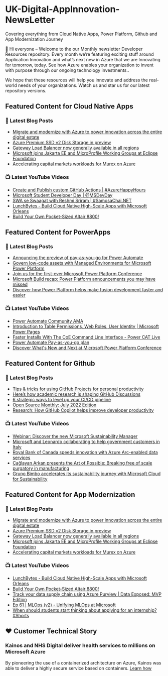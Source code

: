 # UK-Digital-AppInnovation-NewsLetter

Covering everything from Cloud Native Apps, Power Platform, Github and App Modernization Journey

👋 Hi everyone – Welcome to the our Monthly newsletter Developer Resources repository. Every month we’re featuring exciting stuff around Application Innovation and what’s next new in Azure that we are Innovating for tomorrow, today. See how Azure enables your organization to invent with purpose through our ongoing technology investments..


We hope that these resources will help you innovate and address the real-world needs of your organizations. Watch us and star us for our latest repository versions.

## Featured Content for Cloud Native Apps


### 📝 Latest Blog Posts

    
<!-- BLOGCNA:START -->
- [Migrate and modernize with Azure to power innovation across the entire digital estate](https://azure.microsoft.com/blog/migrate-and-modernize-with-azure-to-power-innovation-across-the-entire-digital-estate/)
- [Azure Premium SSD v2 Disk Storage in preview](https://azure.microsoft.com/blog/azure-premium-ssd-v2-disk-storage-in-preview/)
- [Gateway Load Balancer now generally available in all regions](https://azure.microsoft.com/blog/gateway-load-balancer-now-generally-available-in-all-regions/)
- [Microsoft joins Jakarta EE and MicroProfile Working Groups at Eclipse Foundation](https://azure.microsoft.com/blog/microsoft-joins-jakarta-ee-and-microprofile-working-groups-at-eclipse-foundation/)
- [Accelerating capital markets workloads for Murex on Azure](https://azure.microsoft.com/blog/accelerating-capital-markets-workloads-for-murex-on-azure/)
<!-- BLOGCNA:END -->

### 📺 Latest YouTube Videos

 
<!-- YOUTUBECNA:START -->
- [Create and Publish custom GitHub Actions | #AzureHappyHours](https://www.youtube.com/watch?v=UO4qGXD-O1o)
- [Microsoft Student Developer Day | @MSDevDay](https://www.youtube.com/watch?v=bNbCsmHNYrY)
- [SWA se Swaagat with Reshmi Sriram | #SamosaChai.NET](https://www.youtube.com/watch?v=qW-2zs9RnQc)
- [LunchBytes - Build Cloud Native High-Scale Apps with Microsoft Orleans](https://www.youtube.com/watch?v=lFKEp4FrnV8)
- [Build Your Own Pocket-Sized Altair 8800!](https://www.youtube.com/watch?v=2yyBfw3CARc)
<!-- YOUTUBECNA:END -->

##  Featured Content for PowerApps
### 📝 Latest Blog Posts
<!-- BLOGPOWER:START -->
- [Announcing the preview of pay-as-you-go for Power Automate](https://cloudblogs.microsoft.com/powerplatform/2022/07/21/announcing-the-preview-of-pay-as-you-go-for-power-automate/)
- [Govern low-code assets with Managed Environments for Microsoft Power Platform](https://cloudblogs.microsoft.com/powerplatform/2022/07/12/govern-low-code-assets-with-managed-environments-for-microsoft-power-platform/)
- [Join us for the first-ever Microsoft Power Platform Conference](https://cloudblogs.microsoft.com/powerplatform/2022/07/12/join-us-for-the-first-ever-microsoft-power-platform-conference/)
- [Microsoft Build recap: Power Platform announcements you may have missed](https://cloudblogs.microsoft.com/powerplatform/2022/05/31/microsoft-build-recap-power-platform-announcements-you-may-have-missed/)
- [Discover how Power Platform helps make fusion development faster and easier](https://cloudblogs.microsoft.com/powerplatform/2022/05/25/discover-how-power-platform-helps-make-fusion-development-faster-and-easier/)
<!-- BLOGPOWER:END -->
 ### 📺 Latest YouTube Videos
    
<!-- YOUTUBEPOWER:START -->
- [Power Automate Community AMA](https://www.youtube.com/watch?v=Rjzhn4nfGFA)
- [Introduction to Table Permissions, Web Roles, User Identity | Microsoft Power Pages](https://www.youtube.com/watch?v=AhHe-yRdU_I)
- [Faster Installs With The CoE Command Line Interface - Power CAT Live](https://www.youtube.com/watch?v=UD-ueP1NvLk)
- [Power Automate Pay-as-you-go plan](https://www.youtube.com/watch?v=mu8lv_lK0KI)
- [Discover What&#39;s New and Next at Microsoft Power Platform Conference](https://www.youtube.com/watch?v=UUUtJMUfRjk)
<!-- YOUTUBEPOWER:END -->

##  Featured Content for Github
### 📝 Latest Blog Posts
<!-- BLOGGITHUB:START -->
- [Tips &#038; tricks for using GitHub Projects for personal productivity](https://github.blog/2022-07-21-tips-tricks-for-using-github-projects-for-personal-productivity/)
- [Here’s how academic research is shaping GitHub Discussions](https://github.blog/2022-07-20-heres-how-academic-research-is-shaping-github-discussions/)
- [6 strategic ways to level up your CI/CD pipeline](https://github.blog/2022-07-19-6-strategic-ways-to-level-up-your-ci-cd-pipeline/)
- [Open Source Monthly: July 2022 Edition](https://github.blog/2022-07-18-open-source-monthly-july-2022-edition/)
- [Research: How GitHub Copilot helps improve developer productivity](https://github.blog/2022-07-14-research-how-github-copilot-helps-improve-developer-productivity/)
<!-- BLOGGITHUB:END -->
### 📺 Latest YouTube Videos
<!-- YOUTUBEGITHUB:START -->
- [Webinar: Discover the new Microsoft Sustainability Manager](https://www.youtube.com/watch?v=az1Zkv6fFMc)
- [Microsoft and Leonardo collaborating to help government customers in Italy](https://www.youtube.com/watch?v=FPigM91F4vU)
- [Royal Bank of Canada speeds innovation with Azure Arc-enabled data services](https://www.youtube.com/watch?v=lYvzrMgdReI)
- [Çağlayan Arkan presents the Art of Possible: Breaking free of scale purgatory in manufacturing](https://www.youtube.com/watch?v=ae4MnQKviHE)
- [Grupo Bimbo accelerates its sustainability journey with Microsoft Cloud for Sustainability](https://www.youtube.com/watch?v=DEXuXW2OaFc)
<!-- YOUTUBEGITHUB:END -->
##  Featured Content for App Modernization
### 📝 Latest Blog Posts
<!-- BLOGAPPMOD:START -->
- [Migrate and modernize with Azure to power innovation across the entire digital estate](https://azure.microsoft.com/blog/migrate-and-modernize-with-azure-to-power-innovation-across-the-entire-digital-estate/)
- [Azure Premium SSD v2 Disk Storage in preview](https://azure.microsoft.com/blog/azure-premium-ssd-v2-disk-storage-in-preview/)
- [Gateway Load Balancer now generally available in all regions](https://azure.microsoft.com/blog/gateway-load-balancer-now-generally-available-in-all-regions/)
- [Microsoft joins Jakarta EE and MicroProfile Working Groups at Eclipse Foundation](https://azure.microsoft.com/blog/microsoft-joins-jakarta-ee-and-microprofile-working-groups-at-eclipse-foundation/)
- [Accelerating capital markets workloads for Murex on Azure](https://azure.microsoft.com/blog/accelerating-capital-markets-workloads-for-murex-on-azure/)
<!-- BLOGAPPMOD:END -->
### 📺 Latest YouTube Videos
<!-- YOUTUBEAPPMOD:START -->
- [LunchBytes - Build Cloud Native High-Scale Apps with Microsoft Orleans](https://www.youtube.com/watch?v=lFKEp4FrnV8)
- [Build Your Own Pocket-Sized Altair 8800!](https://www.youtube.com/watch?v=2yyBfw3CARc)
- [Track your data supply chain using Azure Purview | Data Exposed: MVP Edition](https://www.youtube.com/watch?v=ISiAuGEfN9Q)
- [Ep 61 | MLOps &lpar;v2&rpar; - Unifying MLOps at Microsoft](https://www.youtube.com/watch?v=mYKGm5LeqFg)
- [When should students start thinking about applying for an internship?  #Shorts](https://www.youtube.com/watch?v=La6e2H3V35k)
<!-- YOUTUBEAPPMOD:END -->


## ♥️ Customer Technical Story 

### Kainos and NHS Digital deliver health services to millions on Microsoft Azure

By pioneering the use of a containerized architecture on Azure, Kainos was able to deliver a highly secure service based on containers. [Learn how](https://customers.microsoft.com/en-us/story/1368348549535774520-kainos-and-nhs-digital-deliver-health-services-to-millions-on-microsoft-azure)

